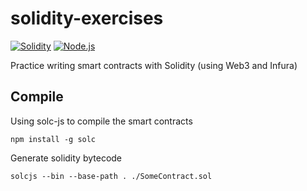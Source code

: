 # solidity-exercises
[![Solidity](https://img.shields.io/badge/Solidity-%5E0.8.7-orange.svg)](https://docs.soliditylang.org/en/v0.8.7/)
[![Node.js](https://img.shields.io/badge/nodejs-%5E14-green.svg?logo=node.js&style=flat)](https://nodejs.org/)

Practice writing smart contracts with Solidity (using Web3 and Infura)

## Compile
Using solc-js to compile the smart contracts
```
npm install -g solc
```

Generate solidity bytecode
```
solcjs --bin --base-path . ./SomeContract.sol
```
